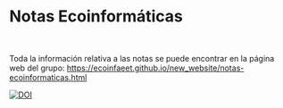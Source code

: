 # Notas Ecoinformáticas

<br>

Toda la información relativa a las notas se puede encontrar en la página web del grupo: <https://ecoinfaeet.github.io/new_website/notas-ecoinformaticas.html>

[![DOI](https://zenodo.org/badge/81460385.svg)](https://doi.org/10.5281/zenodo.14627640)
